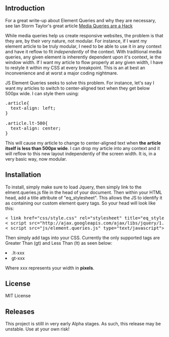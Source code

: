 ## Introduction

For a great write-up about Element Queries and why they are necessary, see Ian Storm Taylor's great article [Media Queries are a Hack](http://ianstormtaylor.com/media-queries-are-a-hack/)

While media queries help us create responsive websites, the problem is that they are, by their very nature, not modular. For instance, if I want my element article to be truly modular, I need to be able to use it in any context and have it reflow to fit *independently* of the context. With traditional media queries, any given element is inherently dependent upon it's context, ie the window width. If I want my article to flow properly at any given width, I have to restyle it within my CSS at every breakpoint. This is an at best an inconvenience and at worst a major coding nightmare. 

JS Element Queries seeks to solve this problem. For instance, let's say I want my articles to switch to center-aligned text when they get below 500px wide. I can style them using:

<pre>
.article{
  text-align: left;
}

.article.lt-500{
  text-align: center;
}
</pre>

This will cause my article to change to center-aligned text when <b>the article itself is less than 500px wide</b>. I can drop my article into any context and it will reflow to this new layout independently of the screen width. It is, in a very basic way, now modular. 

## Installation

To install, simply make sure to load Jquery, then simply link to the elment.queries.js file in the head of your document. Then within your HTML head, add a title attribute of "eq_stylesheet". This allows the JS to identify it as containing our custom element query tags. So your head will look like this:

<pre>
< link href="css/style.css" rel="stylesheet" title="eq_stylesheet" type="text/css"/>
< script src="http://ajax.googleapis.com/ajax/libs/jquery/1.9.1/jquery.min.js" type="text/javascript">< /script>
< script src="js/element.queries.js" type="text/javascript">< /script>
</pre>


Then simply add tags into your CSS. Currently the only supported tags are Greater Than (gt) and Less Than (lt) as seen below:
<li>.lt-xxx</li>
<li>gt-xxx</li>

Where xxx represents your width in <b>pixels</b>.

## License

MIT License

## Releases

This project is stilll in very early Alpha stages. As such, this release may be unstable. Use at your own risk!
